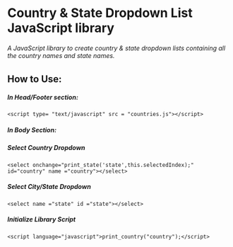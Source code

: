 # Country & State Dropdown List JavaScript library
###### A JavaScript library to create country &amp; state dropdown lists containing all the country names and state names.

## How to Use:

##### In Head/Footer section:
`<script type= "text/javascript" src = "countries.js"></script>`

##### In Body Section:

##### Select Country Dropdown
`<select onchange="print_state('state',this.selectedIndex);" id="country" name ="country"></select>`

##### Select City/State Dropdown
`<select name ="state" id ="state"></select>`

##### Initialize Library Script
`<script language="javascript">print_country("country");</script>`
